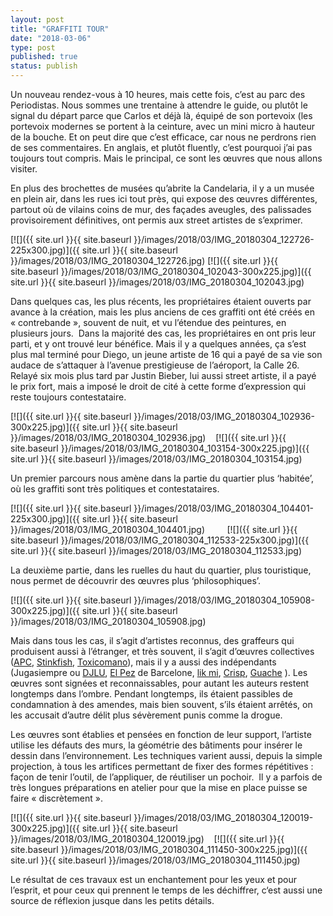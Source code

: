 ```yaml
---
layout: post
title: "GRAFFITI TOUR"
date: "2018-03-06"
type: post
published: true
status: publish
---
```


Un nouveau rendez-vous à 10 heures, mais cette fois, c’est au parc des Periodistas. Nous sommes une trentaine à attendre le guide, ou plutôt le signal du départ parce que Carlos et déjà là, équipé de son portevoix (les portevoix modernes se portent à la ceinture, avec un mini micro à hauteur de la bouche. Et on peut dire que c’est efficace, car nous ne perdrons rien de ses commentaires. En anglais, et plutôt fluently, c’est pourquoi j’ai pas toujours tout compris. Mais le principal, ce sont les œuvres que nous allons visiter.

En plus des brochettes de musées qu’abrite la Candelaria, il y a un musée en plein air, dans les rues ici tout près, qui expose des œuvres différentes, partout où de vilains coins de mur, des façades aveugles, des palissades provisoirement définitives, ont permis aux street artistes de s’exprimer.

 [![]({{ site.url }}{{ site.baseurl }}/images/2018/03/IMG_20180304_122726-225x300.jpg)]({{ site.url }}{{ site.baseurl }}/images/2018/03/IMG_20180304_122726.jpg) [![]({{ site.url }}{{ site.baseurl }}/images/2018/03/IMG_20180304_102043-300x225.jpg)]({{ site.url }}{{ site.baseurl }}/images/2018/03/IMG_20180304_102043.jpg)

Dans quelques cas, les plus récents, les propriétaires étaient ouverts par avance à la création, mais les plus anciens de ces graffiti ont été créés en « contrebande », souvent de nuit, et vu l’étendue des peintures, en plusieurs jours.  Dans la majorité des cas, les propriétaires en ont pris leur parti, et y ont trouvé leur bénéfice. Mais il y a quelques années, ça s’est plus mal terminé pour Diego, un jeune artiste de 16 qui a payé de sa vie son audace de s’attaquer à l’avenue prestigieuse de l’aéroport, la Calle 26.  Relayé six mois plus tard par Justin Bieber, lui aussi street artiste, il a payé le prix fort, mais a imposé le droit de cité à cette forme d’expression qui reste toujours contestataire.

[![]({{ site.url }}{{ site.baseurl }}/images/2018/03/IMG_20180304_102936-300x225.jpg)]({{ site.url }}{{ site.baseurl }}/images/2018/03/IMG_20180304_102936.jpg)    [![]({{ site.url }}{{ site.baseurl }}/images/2018/03/IMG_20180304_103154-300x225.jpg)]({{ site.url }}{{ site.baseurl }}/images/2018/03/IMG_20180304_103154.jpg)

Un premier parcours nous amène dans la partie du quartier plus ‘habitée’, où les graffiti sont très politiques et contestataires.

[![]({{ site.url }}{{ site.baseurl }}/images/2018/03/IMG_20180304_104401-225x300.jpg)]({{ site.url }}{{ site.baseurl }}/images/2018/03/IMG_20180304_104401.jpg)         [![]({{ site.url }}{{ site.baseurl }}/images/2018/03/IMG_20180304_112533-225x300.jpg)]({{ site.url }}{{ site.baseurl }}/images/2018/03/IMG_20180304_112533.jpg)

La deuxième partie, dans les ruelles du haut du quartier, plus touristique, nous permet de découvrir des œuvres plus ‘philosophiques’.

[![]({{ site.url }}{{ site.baseurl }}/images/2018/03/IMG_20180304_105908-300x225.jpg)]({{ site.url }}{{ site.baseurl }}/images/2018/03/IMG_20180304_105908.jpg)

Mais dans tous les cas, il s’agit d’artistes reconnus, des graffeurs qui produisent aussi à l’étranger, et très souvent, il s’agit d’œuvres collectives ([APC](http://www.animalez.org), [Stinkfish](http://www.slink.tk), [Toxicomano](http://www.instagram.com/toxicomanocallejero)), mais il y a aussi des indépendants (Jugasiempre ou [DJLU](http://www.instagram.com/juegasiempre), [El Pez](http://www.el-pez.com) de Barcelone, [lik mi](http://www.likmi.org), [Crisp](http://www.facebook.com/Crispstreetart), [Guache](http://www.guache.co) ). Les œuvres sont signées et reconnaissables, pour autant les auteurs restent longtemps dans l’ombre. Pendant longtemps, ils étaient passibles de condamnation à des amendes, mais bien souvent, s’ils étaient arrêtés, on les accusait d’autre délit plus sévèrement punis comme la drogue.

Les œuvres sont établies et pensées en fonction de leur support, l’artiste utilise les défauts des murs, la géométrie des bâtiments pour insérer le dessin dans l’environnement. Les techniques varient aussi, depuis la simple projection, à tous les artifices permettant de fixer des formes répétitives : façon de tenir l’outil, de l’appliquer, de réutiliser un pochoir.  Il y a parfois de très longues préparations en atelier pour que la mise en place puisse se faire « discrètement ».

[![]({{ site.url }}{{ site.baseurl }}/images/2018/03/IMG_20180304_120019-300x225.jpg)]({{ site.url }}{{ site.baseurl }}/images/2018/03/IMG_20180304_120019.jpg)    [![]({{ site.url }}{{ site.baseurl }}/images/2018/03/IMG_20180304_111450-300x225.jpg)]({{ site.url }}{{ site.baseurl }}/images/2018/03/IMG_20180304_111450.jpg)

Le résultat de ces travaux est un enchantement pour les yeux et pour l’esprit, et pour ceux qui prennent le temps de les déchiffrer, c‘est aussi une source de réflexion jusque dans les petits détails.
